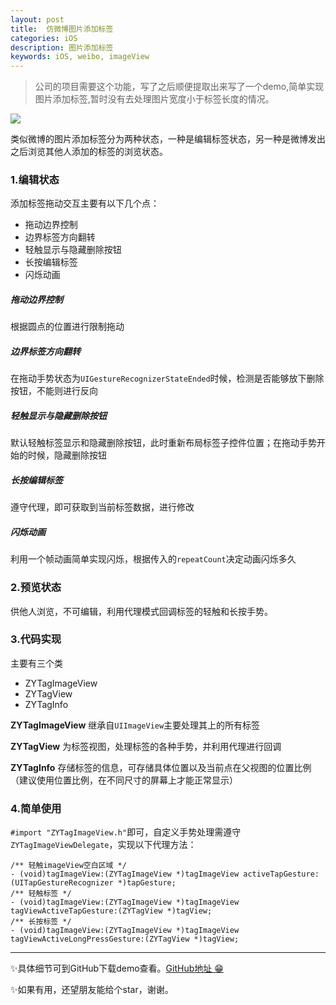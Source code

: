 ```yaml
---
layout: post
title:  仿微博图片添加标签
categories: iOS
description: 图片添加标签
keywords: iOS, weibo, imageView
---
```


>公司的项目需要这个功能，写了之后顺便提取出来写了一个demo,简单实现图片添加标签,暂时没有去处理图片宽度小于标签长度的情况。			

![](http://upload-images.jianshu.io/upload_images/939125-2244ffe4154ccd62.gif?imageMogr2/auto-orient/strip)

类似微博的图片添加标签分为两种状态，一种是编辑标签状态，另一种是微博发出之后浏览其他人添加的标签的浏览状态。

### 1.编辑状态

添加标签拖动交互主要有以下几个点：

* 拖动边界控制
* 边界标签方向翻转
* 轻触显示与隐藏删除按钮
* 长按编辑标签
* 闪烁动画

##### 拖动边界控制
根据圆点的位置进行限制拖动

##### 边界标签方向翻转
在拖动手势状态为`UIGestureRecognizerStateEnded`时候，检测是否能够放下删除按钮，不能则进行反向

##### 轻触显示与隐藏删除按钮
默认轻触标签显示和隐藏删除按钮，此时重新布局标签子控件位置；在拖动手势开始的时候，隐藏删除按钮

##### 长按编辑标签
遵守代理，即可获取到当前标签数据，进行修改

##### 闪烁动画
利用一个帧动画简单实现闪烁，根据传入的`repeatCount`决定动画闪烁多久

### 2.预览状态

供他人浏览，不可编辑，利用代理模式回调标签的轻触和长按手势。

### 3.代码实现
主要有三个类

* ZYTagImageView
* ZYTagView
* ZYTagInfo

**ZYTagImageView** 继承自`UIImageView`主要处理其上的所有标签

**ZYTagView** 为标签视图，处理标签的各种手势，并利用代理进行回调

**ZYTagInfo** 存储标签的信息，可存储具体位置以及当前点在父视图的位置比例（建议使用位置比例，在不同尺寸的屏幕上才能正常显示）

### 4.简单使用
`#import "ZYTagImageView.h"`即可，自定义手势处理需遵守`ZYTagImageViewDelegate`，实现以下代理方法：

```objc
/** 轻触imageView空白区域 */
- (void)tagImageView:(ZYTagImageView *)tagImageView activeTapGesture:(UITapGestureRecognizer *)tapGesture;
/** 轻触标签 */
- (void)tagImageView:(ZYTagImageView *)tagImageView tagViewActiveTapGesture:(ZYTagView *)tagView;
/** 长按标签 */
- (void)tagImageView:(ZYTagImageView *)tagImageView tagViewActiveLongPressGesture:(ZYTagView *)tagView;

```
---
✨具体细节可到GitHub下载demo查看。[GitHub地址 😁](https://github.com/ripperhe/ZYTagView.git)

✨如果有用，还望朋友能给个star，谢谢。